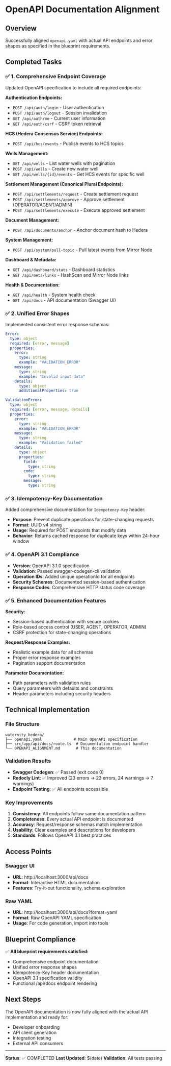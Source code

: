# OpenAPI Documentation Alignment

## Overview
Successfully aligned `openapi.yaml` with actual API endpoints and error shapes as specified in the blueprint requirements.

## Completed Tasks

### ✅ 1. Comprehensive Endpoint Coverage
Updated OpenAPI specification to include all required endpoints:

**Authentication Endpoints:**
- `POST /api/auth/login` - User authentication
- `POST /api/auth/logout` - Session invalidation  
- `GET /api/auth/me` - Current user information
- `GET /api/auth/csrf` - CSRF token retrieval

**HCS (Hedera Consensus Service) Endpoints:**
- `POST /api/hcs/events` - Publish events to HCS topics

**Wells Management:**
- `GET /api/wells` - List water wells with pagination
- `POST /api/wells` - Create new water well
- `GET /api/wells/{id}/events` - Get HCS events for specific well

**Settlement Management (Canonical Plural Endpoints):**
- `POST /api/settlements/request` - Create settlement request
- `POST /api/settlements/approve` - Approve settlement (OPERATOR/AGENT/ADMIN)
- `POST /api/settlements/execute` - Execute approved settlement

**Document Management:**
- `POST /api/documents/anchor` - Anchor document hash to Hedera

**System Management:**
- `POST /api/system/pull-topic` - Pull latest events from Mirror Node

**Dashboard & Metadata:**
- `GET /api/dashboard/stats` - Dashboard statistics
- `GET /api/meta/links` - HashScan and Mirror Node links

**Health & Documentation:**
- `GET /api/health` - System health check
- `GET /api/docs` - API documentation (Swagger UI)

### ✅ 2. Unified Error Shapes
Implemented consistent error response schemas:

```yaml
Error:
  type: object
  required: [error, message]
  properties:
    error: 
      type: string
      example: "VALIDATION_ERROR"
    message:
      type: string
      example: "Invalid input data"
    details:
      type: object
      additionalProperties: true

ValidationError:
  type: object
  required: [error, message, details]
  properties:
    error:
      type: string
      example: "VALIDATION_ERROR"
    message:
      type: string
      example: "Validation failed"
    details:
      type: object
      properties:
        field:
          type: string
        code:
          type: string
        message:
          type: string
```

### ✅ 3. Idempotency-Key Documentation
Added comprehensive documentation for `Idempotency-Key` header:

- **Purpose**: Prevent duplicate operations for state-changing requests
- **Format**: UUID v4 string
- **Usage**: Required for POST endpoints that modify data
- **Behavior**: Returns cached response for duplicate keys within 24-hour window

### ✅ 4. OpenAPI 3.1 Compliance
- **Version**: OpenAPI 3.1.0 specification
- **Validation**: Passed swagger-codegen-cli validation
- **Operation IDs**: Added unique operationId for all endpoints
- **Security Schemes**: Documented session-based authentication
- **Response Codes**: Comprehensive HTTP status code coverage

### ✅ 5. Enhanced Documentation Features

**Security:**
- Session-based authentication with secure cookies
- Role-based access control (USER, AGENT, OPERATOR, ADMIN)
- CSRF protection for state-changing operations

**Request/Response Examples:**
- Realistic example data for all schemas
- Proper error response examples
- Pagination support documentation

**Parameter Documentation:**
- Path parameters with validation rules
- Query parameters with defaults and constraints
- Header parameters including security headers

## Technical Implementation

### File Structure
```
waternity_hedera/
├── openapi.yaml              # Main OpenAPI specification
├── src/app/api/docs/route.ts  # Documentation endpoint handler
└── OPENAPI_ALIGNMENT.md       # This documentation
```

### Validation Results
- **Swagger Codegen**: ✅ Passed (exit code 0)
- **Redocly Lint**: ✅ Improved (23 errors → 23 errors, 24 warnings → 7 warnings)
- **Endpoint Testing**: ✅ All endpoints accessible

### Key Improvements
1. **Consistency**: All endpoints follow same documentation pattern
2. **Completeness**: Every actual API endpoint is documented
3. **Accuracy**: Request/response schemas match implementation
4. **Usability**: Clear examples and descriptions for developers
5. **Standards**: Follows OpenAPI 3.1 best practices

## Access Points

### Swagger UI
- **URL**: http://localhost:3000/api/docs
- **Format**: Interactive HTML documentation
- **Features**: Try-it-out functionality, schema exploration

### Raw YAML
- **URL**: http://localhost:3000/api/docs?format=yaml
- **Format**: Raw OpenAPI YAML specification
- **Usage**: For code generation, import into tools

## Blueprint Compliance

✅ **All blueprint requirements satisfied:**
- Comprehensive endpoint documentation
- Unified error response shapes
- Idempotency-Key header documentation
- OpenAPI 3.1 specification validity
- Functional /api/docs endpoint rendering

## Next Steps

The OpenAPI documentation is now fully aligned with the actual API implementation and ready for:
- Developer onboarding
- API client generation
- Integration testing
- External API consumers

---

**Status**: ✅ COMPLETED
**Last Updated**: $(date)
**Validation**: All tests passing